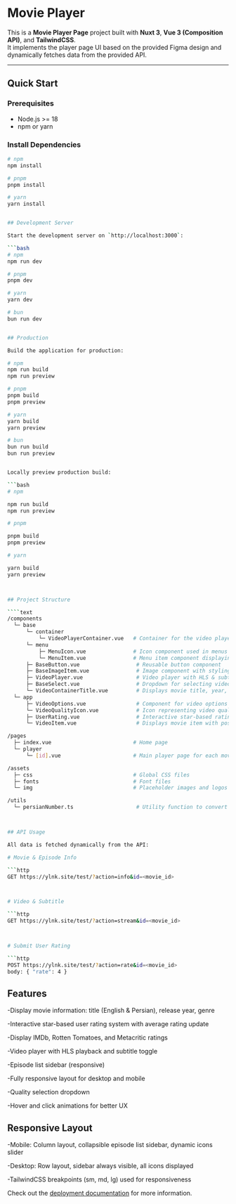 # Movie Player

This is a **Movie Player Page** project built with **Nuxt 3**, **Vue 3 (Composition API)**, and **TailwindCSS**.  
It implements the player page UI based on the provided Figma design and dynamically fetches data from the provided API.

---

## Quick Start

### Prerequisites

- Node.js >= 18
- npm or yarn

### Install Dependencies

`````bash
# npm
npm install

# pnpm
pnpm install

# yarn
yarn install


## Development Server

Start the development server on `http://localhost:3000`:

```bash
# npm
npm run dev

# pnpm
pnpm dev

# yarn
yarn dev

# bun
bun run dev


## Production

Build the application for production:

# npm
npm run build
npm run preview

# pnpm
pnpm build
pnpm preview

# yarn
yarn build
yarn preview

# bun
bun run build
bun run preview


Locally preview production build:

```bash
# npm

npm run build
npm run preview

# pnpm

pnpm build
pnpm preview

# yarn

yarn build
yarn preview



## Project Structure

````text
/components
  └─ base
      └─ container
          └─ VideoPlayerContainer.vue   # Container for the video player layout
      └─ menu
          ├─ MenuIcon.vue               # Icon component used in menus
          └─ MenuItem.vue               # Menu item component displaying text and links
      ├─ BaseButton.vue                  # Reusable button component
      ├─ BaseImageItem.vue               # Image component with styling
      ├─ VideoPlayer.vue                 # Video player with HLS & subtitle support
      ├─ BaseSelect.vue                  # Dropdown for selecting video quality
      └─ VideoContainerTitle.vue         # Displays movie title, year, genre, and ratings
  └─ app
      ├─ VideoOptions.vue                # Component for video options (quality, subtitles)
      └─ VideoQualityIcon.vue            # Icon representing video quality
      ├─ UserRating.vue                  # Interactive star-based rating component
      └─ VideoItem.vue                   # Displays movie item with poster and info

/pages
  ├─ index.vue                          # Home page
  └─ player
      └─ [id].vue                       # Main player page for each movie

/assets
  ├─ css                                # Global CSS files
  ├─ fonts                              # Font files
  └─ img                                # Placeholder images and logos

/utils
  └─ persianNumber.ts                    # Utility function to convert numbers to Persian format



## API Usage

All data is fetched dynamically from the API:

# Movie & Episode Info

```http
GET https://ylnk.site/test/?action=info&id=<movie_id>



# Video & Subtitle

```http
GET https://ylnk.site/test/?action=stream&id=<movie_id>



# Submit User Rating

```http
POST https://ylnk.site/test/?action=rate&id=<movie_id>
body: { "rate": 4 }
`````

## Features

-Display movie information: title (English & Persian), release year, genre

-Interactive star-based user rating system with average rating update

-Display IMDb, Rotten Tomatoes, and Metacritic ratings

-Video player with HLS playback and subtitle toggle

-Episode list sidebar (responsive)

-Fully responsive layout for desktop and mobile

-Quality selection dropdown

-Hover and click animations for better UX

## Responsive Layout

-Mobile: Column layout, collapsible episode list sidebar, dynamic icons slider

-Desktop: Row layout, sidebar always visible, all icons displayed

-TailwindCSS breakpoints (sm, md, lg) used for responsiveness

Check out the [deployment documentation](https://nuxt.com/docs/getting-started/deployment) for more information.
